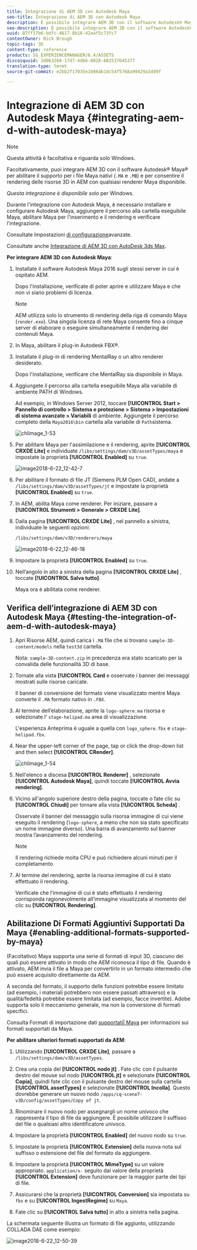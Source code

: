 ```yaml
---
title: Integrazione di AEM 3D con Autodesk Maya
seo-title: Integrazione di AEM 3D con Autodesk Maya
description: È possibile integrare AEM 3D con il software Autodesk® Maya® per abilitare il supporto per i file Maya nativi (.MA e .MB) e per consentire il rendering delle risorse 3D in AEM con qualsiasi renderer Maya disponibile.
seo-description: È possibile integrare AEM 3D con il software Autodesk® Maya® per abilitare il supporto per i file Maya nativi (.MA e .MB) e per consentire il rendering delle risorse 3D in AEM con qualsiasi renderer Maya disponibile.
uuid: 07ff17b6-bdfc-4617-8b16-42aaf5c73fc7
contentOwner: Rick Brough
topic-tags: 3D
content-type: reference
products: SG_EXPERIENCEMANAGER/6.4/ASSETS
discoiquuid: 3d063268-17d7-4db6-8028-682537645377
translation-type: tm+mt
source-git-commit: e2bb2f17035e16864b1dc54f5768a99429a3dd9f

---
```



# Integrazione di AEM 3D con Autodesk Maya {#integrating-aem-d-with-autodesk-maya}

>[!NOTE]
>
>Questa attività è facoltativa e riguarda solo Windows.

Facoltativamente, puoi integrare AEM 3D con il software Autodesk® Maya® per abilitare il supporto per i file Maya nativi (`.MA` e `.MB`) e per consentire il rendering delle risorse 3D in AEM con qualsiasi renderer Maya disponibile.

*Questa integrazione è disponibile solo* per Windows.

Durante l&#39;integrazione con Autodesk Maya, è necessario installare e configurare Autodesk Maya, aggiungere il percorso alla cartella eseguibile Maya, abilitare Maya per l&#39;inserimento e il rendering e verificare l&#39;integrazione.

Consultate Impostazioni [di configurazione](advanced-config-3d.md)avanzate.

Consultate anche [Integrazione di AEM 3D con AutoDesk 3ds Max](integrating-aem-3d-with-autodesk-3ds-max.md).

**Per integrare AEM 3D con Autodesk Maya**:

1. Installate il software Autodesk Maya 2016 sugli stessi server in cui è ospitato AEM.

   Dopo l&#39;installazione, verificate di poter aprire e utilizzare Maya e che non vi siano problemi di licenza.

   >[!NOTE]
   >
   >AEM utilizza solo lo strumento di rendering della riga di comando Maya (`render.exe`). Una singola licenza di rete Maya consente fino a cinque server di elaborare o eseguire simultaneamente il rendering dei contenuti Maya.

1. In Maya, abilitare il plug-in Autodesk FBX®.
1. Installate il plug-in di rendering MentalRay o un altro renderer desiderato.

   Dopo l&#39;installazione, verificare che MentalRay sia disponibile in Maya.

1. Aggiungete il percorso alla cartella eseguibile Maya alla variabile di ambiente PATH di Windows.

   Ad esempio, in Windows Server 2012, toccare **[!UICONTROL Start > Pannello di controllo > Sistema e protezione > Sistema > Impostazioni di sistema avanzate > Variabili** di ambiente. Aggiungete il percorso completo della `Maya2016\bin` cartella alla variabile di `Path`sistema.

   ![chlimage_1-53](assets/chlimage_1-53.png)

1. Per abilitare Maya per l&#39;assimilazione e il rendering, aprite **[!UICONTROL CRXDE Lite]** e individuate `/libs/settings/dam/v3D/assetTypes/maya` e impostate la proprietà **[!UICONTROL Enabled]** su `true`.

   ![image2018-6-22_12-42-7](assets/image2018-6-22_12-42-7.png)

1. Per abilitare il formato di file JT (Siemens PLM Open CAD), andate a `/libs/settings/dam/v3D/assetTypes/jt` e impostate la proprietà **[!UICONTROL Enabled]** su `true`.
1. In AEM, abilita Maya come renderer. Per iniziare, passare a **[!UICONTROL Strumenti > Generale > CRXDE Lite]**.
1. Dalla pagina **[!UICONTROL CRXDE Lite]** , nel pannello a sinistra, individuate le seguenti opzioni:

   `/libs/settings/dam/v3D/renderers/maya`

   ![image2018-6-22_12-46-18](assets/image2018-6-22_12-46-18.png)

1. Impostare la proprietà **[!UICONTROL Enabled]** su `true`.

1. Nell’angolo in alto a sinistra della pagina **[!UICONTROL CRXDE Lite]** , toccate **[!UICONTROL Salva tutto]**.

   Maya ora è abilitata come renderer.

## Verifica dell’integrazione di AEM 3D con Autodesk Maya {#testing-the-integration-of-aem-d-with-autodesk-maya}

1. Apri Risorse AEM, quindi carica i `.MA` file che si trovano `sample-3D-content/models` nella `test3d` cartella.

   Nota: `sample-3D-content.zip` in precedenza era stato scaricato per la convalida delle funzionalità 3D di base.

1. Tornate alla vista **[!UICONTROL Card** e osservate i banner dei messaggi mostrati sulle risorse caricate.

   Il banner di conversione del formato viene visualizzato mentre Maya converte il `.MA` formato nativo in `.FBX`.

1. Al termine dell’elaborazione, aprite la `logo-sphere.ma` risorsa e selezionate l’ `stage-helipad.ma` area di visualizzazione.

   L&#39;esperienza Anteprima è uguale a quella con `logo_sphere.fbx` e `stage-helipad.fbx`.

1. Near the upper-left corner of the page, tap or click the drop-down list and then select **[!UICONTROL CRender]**.

   ![chlimage_1-54](assets/chlimage_1-54.png)

1. Nell&#39;elenco a discesa **[!UICONTROL Renderer]** , selezionate **[!UICONTROL Autodesk Maya]**, quindi toccate **[!UICONTROL Avvia rendering]**.
1. Vicino all&#39;angolo superiore destro della pagina, toccate o fate clic su **[!UICONTROL Chiudi]** per tornare alla vista **[!UICONTROL Scheda]** .

   Osservate il banner del messaggio sulla risorsa immagine di cui viene eseguito il rendering (`logo-sphere`, a meno che non sia stato specificato un nome immagine diverso). Una barra di avanzamento sul banner mostra l’avanzamento del rendering.

   >[!NOTE]
   >
   >Il rendering richiede molta CPU e può richiedere alcuni minuti per il completamento

1. Al termine del rendering, aprite la risorsa immagine di cui è stato effettuato il rendering.

   Verificate che l’immagine di cui è stato effettuato il rendering corrisponda ragionevolmente all’immagine visualizzata al momento del clic su **[!UICONTROL Rendering]**.

## Abilitazione Di Formati Aggiuntivi Supportati Da Maya {#enabling-additional-formats-supported-by-maya}

(Facoltativo) Maya supporta una serie di formati di input 3D, ciascuno dei quali può essere attivato in modo che AEM riconosca il tipo di file. Quando è attivato, AEM invia il file a Maya per convertirlo in un formato intermedio che può essere acquisito direttamente da AEM.

A seconda del formato, il supporto delle funzioni potrebbe essere limitato (ad esempio, i materiali potrebbero non essere passati attraverso) e la qualità/fedeltà potrebbe essere limitata (ad esempio, facce invertite). Adobe supporta solo il meccanismo generale, ma non la conversione di formati specifici.

Consulta Formati di importazione dati [supportati| Maya](https://knowledge.autodesk.com/support/maya/learn-explore/caas/CloudHelp/cloudhelp/2016/ENU/Maya/files/GUID-69BC066D-D4D8-4B12-900C-CF42E798A5D6-htm.html) per informazioni sui formati supportati da Maya.

**Per abilitare ulteriori formati supportati da AEM**:

1. Utilizzando **[!UICONTROL CRXDE Lite]**, passare a `/libs/settings/dam/v3D/assetTypes`.
1. Crea una copia del **[!UICONTROL nodo jt]** . Fate clic con il pulsante destro del mouse sul nodo **[!UICONTROL jt]** e selezionate **[!UICONTROL Copia]**, quindi fate clic con il pulsante destro del mouse sulla cartella **[!UICONTROL assetTypes]** e selezionate **[!UICONTROL Incolla]**. Questo dovrebbe generare un nuovo nodo `/apps/cq-scene7-v3D/config/assetTypes/Copy of jt`.
1. Rinominare il nuovo nodo per assegnargli un nome univoco che rappresenta il tipo di file da aggiungere. È possibile utilizzare il suffisso del file o qualsiasi altro identificatore univoco.

1. Impostare la proprietà **[!UICONTROL Enabled]** del nuovo nodo su `true`.

1. Impostate la proprietà **[!UICONTROL Extension]** della nuova nota sul suffisso o estensione del file del formato da aggiungere.
1. Impostare la proprietà **[!UICONTROL MimeType]** su un valore appropriato. `application/x-` seguito dal valore della proprietà **[!UICONTROL Extension]** deve funzionare per la maggior parte dei tipi di file.
1. Assicurarsi che la proprietà **[!UICONTROL Conversion]** sia impostata su `fbx` e su **[!UICONTROL IngestRegime]** su `Maya`.
1. Fate clic su **[!UICONTROL Salva tutto]** in alto a sinistra nella pagina.

La schermata seguente illustra un formato di file aggiunto, utilizzando COLLADA DAE come esempio:

![image2018-6-22_12-50-39](assets/image2018-6-22_12-50-39.png)

